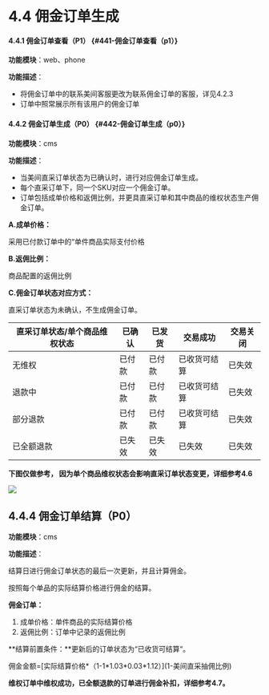 # 4.4 佣金订单生成

#### 4.4.1 佣金订单查看（P1） {#441-佣金订单查看（p1）}

**功能模块**：web、phone

**功能描述**：

* 将佣金订单中的联系美间客服更改为联系佣金订单的客服，详见4.2.3
* 订单中照常展示所有该用户的佣金订单

#### 4.4.2 佣金订单生成（P0） {#442-佣金订单生成（p0）}

**功能模块**：cms

**功能描述**：

* 当美间直采订单状态为已确认时，进行对应佣金订单生成。
* 每个直采订单下，同一个SKU对应一个佣金订单。
* 订单包括成单价格和返佣比例，并更具直采订单和其中商品的维权状态生产佣金订单。

**A.成单价格：**

采用已付款订单中的“单件商品实际支付价格

**B.返佣比例：**

商品配置的返佣比例

**C.佣金订单状态对应方式：**

直采订单状态为未确认，不生成佣金订单。

| 直采订单状态/单个商品维权状态 | 已确认 | 已发货 | 交易成功 | 交易关闭 |
| --- | --- | --- | --- | --- |
| 无维权 | 已付款 | 已付款 | 已收货可结算 | 已失效 |
| 退款中 | 已付款 | 已付款 | 已收货可结算 | 已失效 |
| 部分退款 | 已付款 | 已付款 | 已收货可结算 | 已失效 |
| 已全额退款 | 已失效 | 已失效 | 已失效 | 已失效 |

**下图仅做参考， 因为单个商品维权状态会影响直采订单状态变更，详细参考4.6**



![](http://192.168.1.75/documents/%E5%BA%94%E7%94%A8Web/Sprint28/_book/assets/%E8%AE%A2%E5%8D%95%E7%8A%B6%E6%80%81%E5%90%8C%E6%AD%A5.png)

## 4.4.4 佣金订单结算（P0）

**功能模块**：cms

**功能描述**：

结算日进行佣金订单状态的最后一次更新，并且计算佣金。

按照每个单品的实际结算价格进行佣金的结算。

**佣金订单：**

1. 成单价格：单件商品的实际结算价格
2. 返佣比例：订单中记录的返佣比例

**结算前置条件：**更新后的订单状态为“已收货可结算“。

佣金金额=\[实际结算价格\*（1-1\*1.03\*0.03\*1.12）\]\(1-美间直采抽佣比例\)

**维权订单中维权成功，已全额退款的订单进行佣金补扣，详细参考4.7。**



